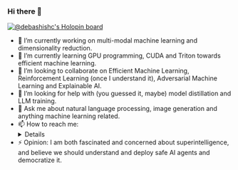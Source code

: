### Hi there 👋

<!--
**debashishc/debashishc** is a ✨ _special_ ✨ repository because its `README.md` (this file) appears on your GitHub profile.
-->

[![@debashishc's Holopin board](https://holopin.me/debashishc)](https://holopin.io/@debashishc)

- 🔭 I’m currently working on multi-modal machine learning and dimensionality reduction.
- 🌱 I’m currently learning GPU programming, CUDA and Triton towards efficient machine learning.
- 👯 I’m looking to collaborate on Efficient Machine Learning, Reinforcement Learning (once I understand it), Adversarial Machine Learning and Explainable AI.
- 🤔 I’m looking for help with (you guessed it, maybe) model distillation and LLM training.
- 💬 Ask me about natural language processing, image generation and anything machine learning related.
- 📫 How to reach me: <details coming>
- ⚡ Opinion: I am both fascinated and concerned about superintelligence, and believe we should understand and deploy safe AI agents and democratize it.
